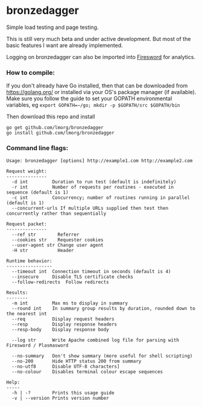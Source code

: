 # bronzedagger
Simple load testing and page testing.

This is still very much beta and under active development. But most of the basic features I want are already implemented.

Logging on bronzedagger can also be imported into [Firesword](https://github.com/lmorg/firesword) for analytics.

### How to compile:

If you don't already have Go installed, then that can be downloaded from https://golang.org/ or installed via your OS's package manager (if available). Make sure you follow the guide to set your GOPATH environmental variables, eg `export GOPATH=~/go; mkdir -p $GOPATH/src $GOPATH/bin`

Then download this repo and install

    go get github.com/lmorg/bronzedagger
    go install github.com/lmorg/bronzedagger

### Command line flags:

    Usage: bronzedagger [options] http://example1.com http://example2.com

    Request weight:
    ---------------
      -d int         Duration to run test (default is indefinitely)
      -r int         Number of requests per routines - executed in sequence (default is 1)
      -c int         Concurrency; number of routines running in parallel (default is 1)
      --concurrent-urls If multiple URLs supplied then test then concurrently rather than sequentially

    Request packet:
    ---------------
      --ref str        Referrer
      --cookies str    Requester cookies
      --user-agent str Change user agent
      -H str           Header

    Runtime behavior:
    -----------------
      --timeout int  Connection timeout in seconds (default is 4)
      --insecure     Disable TLS certificate checks
      --follow-redirects  Follow redirects

    Results:
    --------
      -m int         Max ms to display in summary
      --round int    In summary group results by duration, rounded down to the nearest int
      --req          Display request headers
      --resp         Display response headers
      --resp-body    Display response body

      --log str      Write Apache combined log file for parsing with Firesword / Plasmasword

      --no-summary   Don't show summary (more useful for shell scripting)
      --no-200       Hide HTTP status 200 from summary
      --no-utf8      Disable UTF-8 characters]
      --no-colour    Disables terminal colour escape sequences

    Help:
    -----
      -h | -?        Prints this usage guide
      -v | --version Prints version number
